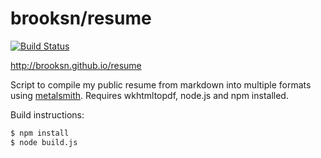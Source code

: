 # brooksn/resume

[![Build Status](https://travis-ci.org/brooksn/resume.svg?branch=master)](https://travis-ci.org/brooksn/resume)

http://brooksn.github.io/resume

Script to compile my public resume from markdown into multiple formats using [metalsmith](http://metalsmith.io). Requires wkhtmltopdf, node.js and npm installed.

Build instructions: 

```bash
$ npm install
$ node build.js
```
